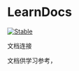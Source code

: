 # LearnDocs

[![Stable](https://img.shields.io/badge/docs-stable-blue.svg)](https://jake484.github.io/EquationsSolver.jl/)

文档连接

文档供学习参考，
